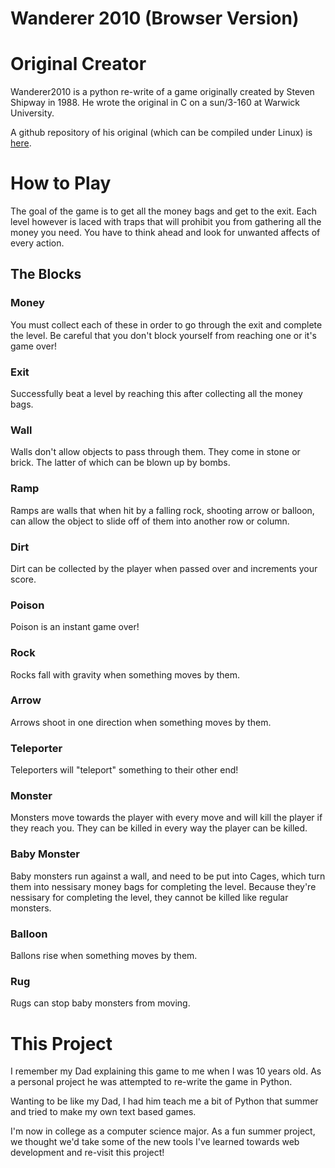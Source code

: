 
**Wanderer 2010 (Browser Version)**
======
# Original Creator
Wanderer2010 is a python re-write of a game originally created by Steven Shipway in 1988.  He wrote the original in C on a sun/3-160 at Warwick University.  

A github repository of his original (which can be compiled under Linux) is [here](https://github.com/sshipway/wanderer).

# How to Play

The goal of the game is to get all the money bags and get to the exit. Each level however is laced with traps that will prohibit you from gathering all the money you need. You have to think ahead and look for unwanted affects of every action.

## **The Blocks**
### **Money**
You must collect each of these in order to go through the exit and complete the level. Be careful that you don't block yourself from reaching one or it's game over!
### **Exit**
Successfully beat a level by reaching this after collecting all the money bags.
### **Wall**
 Walls don't allow objects to pass through them. They come in stone or brick. The latter of which can be blown up by bombs.
### **Ramp**
Ramps are walls that when hit by a falling rock, shooting arrow or balloon, can allow the object to slide off of them into another row or column.
### **Dirt**
Dirt can be collected by the player when passed over and increments your score.
### **Poison**
Poison is an instant game over!
### **Rock**
Rocks fall with gravity when something moves by them.
### **Arrow**
Arrows shoot in one direction when something moves by them.
### **Teleporter**
Teleporters will "teleport" something to their other end!
### **Monster**
Monsters move towards the player with every move and will kill the player if they reach you. They can be killed in every way the player can be killed.
### **Baby Monster**
Baby monsters run against a wall, and need to be put into Cages, which turn them into nessisary money bags for completing the level. Because they're nessisary for completing the level, they cannot be killed like regular monsters.
### **Balloon**
Ballons rise when something moves by them.
### **Rug**
Rugs can stop baby monsters from moving.

# This Project

I remember my Dad explaining this game to me when I was 10 years old. As a personal project he was attempted to re-write the game in Python.

Wanting to be like my Dad, I had him teach me a bit of Python that summer and tried to make my own text based games.

I'm now in college as a computer science major. As a fun summer project, we thought we'd take some of the new tools I've learned towards web development and re-visit this project!